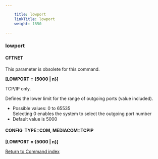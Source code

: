 ```yaml
---

    title: lowport
    linkTitle: lowport
    weight: 1850

---
```

<span id="lowport"></span>

### lowport

#### CFTNET

This parameter is obsolete for this command.

****\[LOWPORT = {5000 | n}\]****

TCP/IP only.

Defines the lower limit for the range of outgoing ports (value included).

- Possible
    values: 0 to 65535  
    Selecting 0 enables the system
    to select the outgoing port number
- Default
    value is 5000

#### CONFIG  TYPE=COM, MEDIACOM=TCPIP

****\[LOWPORT = {5000 | n}\]****

[Return to Command index](../../)
